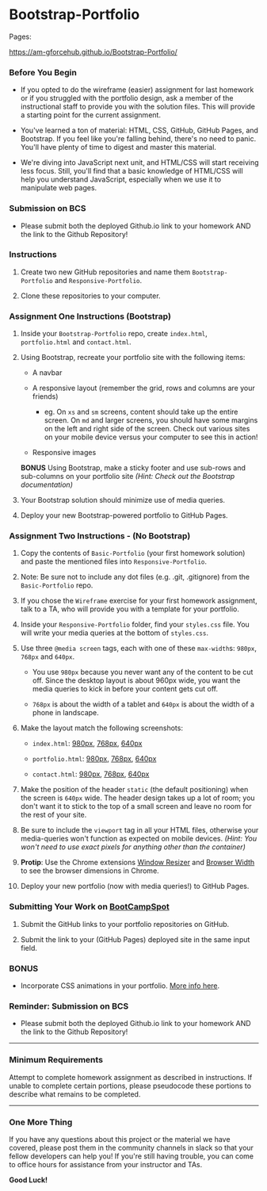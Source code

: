 # Bootstrap-Portfolio

Pages:

https://am-gforcehub.github.io/Bootstrap-Portfolio/

### Before You Begin

* If you opted to do the wireframe (easier) assignment for last homework or if you struggled with the portfolio design, ask a member of the instructional staff to provide you with the solution files. This will provide a starting point for the current assignment. 

* You've learned a ton of material: HTML, CSS, GitHub, GitHub Pages, and Bootstrap. If you feel like you're falling behind, there's no need to panic. You'll have plenty of time to digest and master this material.

* We're diving into JavaScript next unit, and HTML/CSS will start receiving less focus. Still, you'll find that a basic knowledge of HTML/CSS will help you understand JavaScript, especially when we use it to manipulate web pages.

### Submission on BCS

* Please submit both the deployed Github.io link to your homework AND the link to the Github Repository!

### Instructions

1. Create two new GitHub repositories and name them `Bootstrap-Portfolio` and `Responsive-Portfolio`.

2. Clone these repositories to your computer.

### Assignment One Instructions (Bootstrap)

1. Inside your `Bootstrap-Portfolio` repo, create `index.html`, `portfolio.html` and `contact.html`.

2. Using Bootstrap, recreate your portfolio site with the following items:

   * A navbar

   * A responsive layout (remember the grid, rows and columns are your friends)

     * eg. On `xs` and `sm` screens, content should take up the entire screen. On `md` and larger screens, you should have some margins on the left and right side of the screen. Check out various sites on your mobile device versus your computer to see this in action!

   * Responsive images

   **BONUS**
   Using Bootstrap, make a sticky footer and use sub-rows and sub-columns on your portfolio site _(Hint: Check out the Bootstrap documentation)_

3. Your Bootstrap solution should minimize use of media queries.

4. Deploy your new Bootstrap-powered portfolio to GitHub Pages.

### Assignment Two Instructions - (No Bootstrap)

1. Copy the contents of `Basic-Portfolio` (your first homework solution) and paste the mentioned files into `Responsive-Portfolio`.

2. Note: Be sure not to include any dot files (e.g. .git, .gitignore) from the `Basic-Portfolio` repo.

3. If you chose the `Wireframe` exercise for your first homework assignment, talk to a TA, who will provide you with a template for your portfolio.

4. Inside your `Responsive-Portfolio` folder, find your `styles.css` file. You will write your media queries at the bottom of `styles.css`.

5. Use three `@media screen` tags, each with one of these `max-width`s: `980px`, `768px` and `640px`.

   * You use `980px` because you never want any of the content to be cut off. Since the desktop layout is about 960px wide, you want the media queries to kick in before your content gets cut off.

   * `768px` is about the width of a tablet and `640px` is about the width of a phone in landscape.

6. Make the layout match the following screenshots:

   * `index.html`: [980px](Images/980-index.jpg), [768px](Images/768-index.jpg), [640px](Images/640-index.jpg)

   * `portfolio.html`: [980px](Images/980-portfolio.jpg), [768px](Images/768-portfolio.jpg), [640px](Images/640-portfolio.jpg)

   * `contact.html`: [980px](Images/980-contact.jpg), [768px](Images/768-contact.jpg), [640px](Images/640-contact.jpg)

7. Make the position of the header `static` (the default positioning) when the screen is `640px` wide. The header design takes up a lot of room; you don't want it to stick to the top of a small screen and leave no room for the rest of your site.

8. Be sure to include the `viewport` tag in all your HTML files, otherwise your media-queries won't function as expected on mobile devices. _(Hint: You won't need to use exact pixels for anything other than the container)_

9. **Protip**: Use the Chrome extensions [Window Resizer](https://chrome.google.com/webstore/detail/window-resizer/kkelicaakdanhinjdeammmilcgefonfh) and [Browser Width](https://chrome.google.com/webstore/detail/browser-width/mlnegepkjlccabakompdmbcmdieaideh) to see the browser dimensions in Chrome.

10. Deploy your new portfolio (now with media queries!) to GitHub Pages.

### Submitting Your Work on [BootCampSpot](https://www.bootcampspot-v2.com/)

1. Submit the GitHub links to your portfolio repositories on GitHub.

2. Submit the link to your (GitHub Pages) deployed site in the same input field.

### BONUS

* Incorporate CSS animations in your portfolio. [More info here](http://www.w3schools.com/css/css3_animations.asp).

### Reminder: Submission on BCS

* Please submit both the deployed Github.io link to your homework AND the link to the Github Repository!

- - -

### Minimum Requirements

Attempt to complete homework assignment as described in instructions. If unable to complete certain portions, please pseudocode these portions to describe what remains to be completed.

- - -

### One More Thing

If you have any questions about this project or the material we have covered, please post them in the community channels in slack so that your fellow developers can help you! If you're still having trouble, you can come to office hours for assistance from your instructor and TAs.

**Good Luck!**
